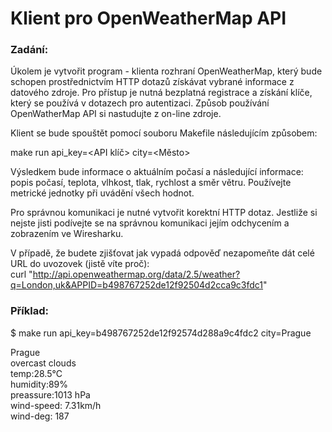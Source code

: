 # Klient pro OpenWeatherMap API	
### Zadání:
Úkolem je vytvořit program - klienta rozhraní OpenWeatherMap, který bude schopen prostřednictvím HTTP dotazů získávat vybrané informace z datového zdroje. Pro přístup je nutná bezplatná registrace a získání klíče, který se používá v dotazech pro autentizaci. Způsob používání OpenWatherMap API si nastudujte z on-line zdroje.  
  
Klient se bude spouštět pomocí souboru Makefile následujícím způsobem:  
  
make run api_key=<API klíč> city=<Město>  
  
  
Výsledkem bude informace o aktuálním počasí a následující informace: popis počasí, teplota, vlhkost, tlak, rychlost a směr větru. Používejte metrické jednotky při uvádění všech hodnot.  
  
Pro správnou komunikaci je nutné vytvořit korektní HTTP dotaz. Jestliže si nejste jisti podívejte se na správnou komunikaci jejím odchycením a zobrazením ve Wiresharku.  
  
V případě, že budete zjišťovat jak vypadá odpověď nezapomeňte dát celé URL do uvozovek (jistě víte proč):  
curl "http://api.openweathermap.org/data/2.5/weather?q=London,uk&APPID=b498767252de12f92504d2cca9c3fdc1"  
### Příklad:
$ make run api_key=b498767252de12f92574d288a9c4fdc2 city=Prague  
  
Prague  
overcast clouds  
temp:28.5°C  
humidity:89%  
preassure:1013 hPa  
wind-speed: 7.31km/h  
wind-deg: 187  
